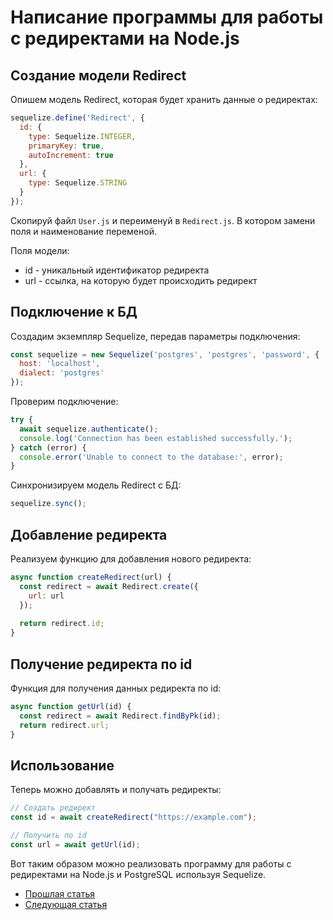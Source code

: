 # Написание программы для работы с редиректами на Node.js


## Создание модели Redirect

Опишем модель Redirect, которая будет хранить данные о редиректах:

```javascript
sequelize.define('Redirect', {
  id: {
    type: Sequelize.INTEGER,
    primaryKey: true,
    autoIncrement: true
  },
  url: {
    type: Sequelize.STRING
  }
});
```
Скопируй файл `User.js` и переименуй в `Redirect.js`. В котором замени поля и наименование переменой.


Поля модели:

- id - уникальный идентификатор редиректа
- url - ссылка, на которую будет происходить редирект

## Подключение к БД

Создадим экземпляр Sequelize, передав параметры подключения:

```javascript 
const sequelize = new Sequelize('postgres', 'postgres', 'password', {
  host: 'localhost',
  dialect: 'postgres'
});
```

Проверим подключение:

```javascript
try {
  await sequelize.authenticate();
  console.log('Connection has been established successfully.');
} catch (error) {
  console.error('Unable to connect to the database:', error);
}
```

Синхронизируем модель Redirect с БД:

```javascript
sequelize.sync();
```

## Добавление редиректа 

Реализуем функцию для добавления нового редиректа:

```javascript
async function createRedirect(url) {
  const redirect = await Redirect.create({ 
    url: url
  });
  
  return redirect.id;
}
```

## Получение редиректа по id

Функция для получения данных редиректа по id:

```javascript
async function getUrl(id) {
  const redirect = await Redirect.findByPk(id);
  return redirect.url; 
}
```

## Использование

Теперь можно добавлять и получать редиректы:

```javascript
// Создать редирект
const id = await createRedirect("https://example.com");

// Получить по id
const url = await getUrl(id);
```

Вот таким образом можно реализовать программу для работы с редиректами на Node.js и PostgreSQL используя Sequelize.


- [Прошлая статья](lesson_2_7.md)
- [Следующая статья](lesson_2_9.md)
